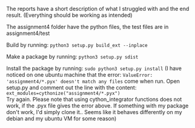 The reports have a short description of what I struggled with and the end result. (Everything should be working as intended)

The assignment4 folder have the python files, the test files are in assignment4/test


Build by running:
`python3 setup.py build_ext --inplace`

Make a package by running:
`python3 setup.py sdist`

Install the package by running:
`sudo python3 setup.py install`
(I have noticed on one ubuntu machine that the error:
`ValueError: 'assignment4/*.pyx' doesn't match any files` come when run. Open setup.py and comment out the line with the content:
`ext_modules=cythonize("assignment4/*.pyx")`  
Try again.
Please note that using cython_integrator functions does not work, if the .pyx file gives the error above. If something with my package don't work, I'd simply clone it.. Seems like it behaves differently on my debian and my ubuntu VM for some reason)
